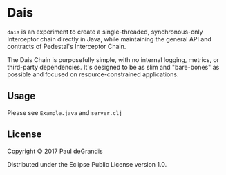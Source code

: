 # Dais

`dais` is an experiment to create a single-threaded, synchronous-only
Interceptor chain directly in Java, while maintaining the general API
and contracts of Pedestal's Interceptor Chain.

The Dais Chain is purposefully simple, with no internal logging, metrics, or
third-party dependencies.  It's designed to be as slim and "bare-bones" as
possible and focused on resource-constrained applications.

## Usage

Please see `Example.java` and `server.clj`

## License

Copyright © 2017 Paul deGrandis

Distributed under the Eclipse Public License version 1.0.


